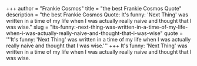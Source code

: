+++
author = "Frankie Cosmos"
title = "the best Frankie Cosmos Quote"
description = "the best Frankie Cosmos Quote: It's funny: 'Next Thing' was written in a time of my life when I was actually really naive and thought that I was wise."
slug = "its-funny:-next-thing-was-written-in-a-time-of-my-life-when-i-was-actually-really-naive-and-thought-that-i-was-wise"
quote = '''It's funny: 'Next Thing' was written in a time of my life when I was actually really naive and thought that I was wise.'''
+++
It's funny: 'Next Thing' was written in a time of my life when I was actually really naive and thought that I was wise.
